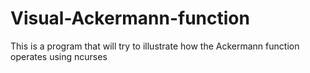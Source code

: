 # Visual-Ackermann-function
This is a program that will try to illustrate how the Ackermann function operates using ncurses
